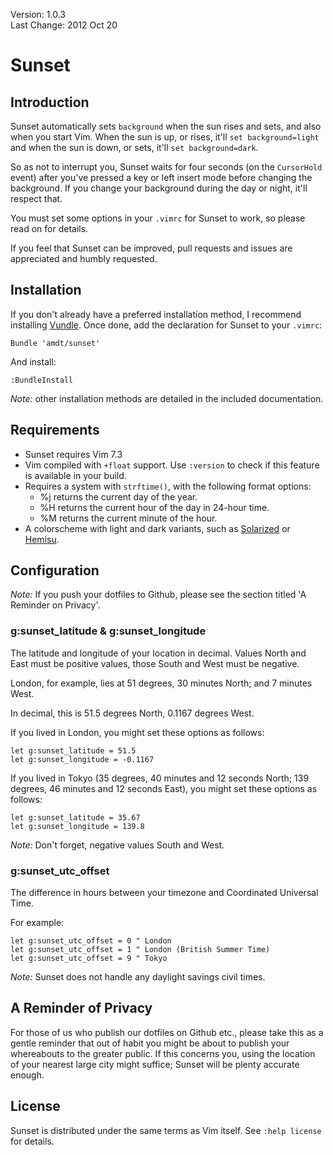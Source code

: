 Version: 1.0.3  
Last Change: 2012 Oct 20

# Sunset

## Introduction

Sunset automatically sets `background` when the sun rises and sets, and also when you start Vim. When the sun is up, or rises, it'll `set background=light` and when the sun is down, or sets, it'll `set background=dark`.

So as not to interrupt you, Sunset waits for four seconds (on the `CursorHold` event) after you've pressed a key or left insert mode before changing the background. If you change your background during the day or night, it'll respect that.

You must set some options in your `.vimrc` for Sunset to work, so please read on for details.

If you feel that Sunset can be improved, pull requests and issues are appreciated and humbly requested.

## Installation

If you don't already have a preferred installation method, I recommend installing [Vundle](http://github.com/gmarik/vundle). Once done, add the declaration for Sunset to your `.vimrc`:

```vim
Bundle 'amdt/sunset'
```

And install:

```vim
:BundleInstall
```

*Note:* other installation methods are detailed in the included documentation.

## Requirements

* Sunset requires Vim 7.3
* Vim compiled with `+float` support. Use `:version` to check if this feature is available in your build.
* Requires a system with `strftime()`, with the following format options:
    - %j returns the current day of the year.
    - %H returns the current hour of the day in 24-hour time.
    - %M returns the current minute of the hour.
* A colorscheme with light and dark variants, such as [Solarized](http://github.com/altercation/vim-colors-solarized) or [Hemisu](http://github.com/noahfrederick/Hemisu).

## Configuration

*Note:* If you push your dotfiles to Github, please see the section titled 'A Reminder on Privacy'.

### g:sunset\_latitude & g:sunset\_longitude

The latitude and longitude of your location in decimal. Values North and East must be positive values, those South and West must be negative.

London, for example, lies at 51 degrees, 30 minutes North; and 7 minutes West.

In decimal, this is 51.5 degrees North, 0.1167 degrees West.

If you lived in London, you might set these options as follows:

```vim
let g:sunset_latitude = 51.5
let g:sunset_longitude = -0.1167
```

If you lived in Tokyo (35 degrees, 40 minutes and 12 seconds North; 139 degrees, 46 minutes and 12 seconds East), you might set these options as follows:

```vim
let g:sunset_latitude = 35.67
let g:sunset_longitude = 139.8
```

*Note:* Don't forget, negative values South and West.

### g:sunset\_utc\_offset

The difference in hours between your timezone and Coordinated Universal Time.

For example:

```vim
let g:sunset_utc_offset = 0 " London
let g:sunset_utc_offset = 1 " London (British Summer Time)
let g:sunset_utc_offset = 9 " Tokyo
```

*Note:* Sunset does not handle any daylight savings civil times.

## A Reminder of Privacy

For those of us who publish our dotfiles on Github etc., please take this as a gentle reminder that out of habit you might be about to publish your whereabouts to the greater public. If this concerns you, using the location of your nearest large city might suffice; Sunset will be plenty accurate enough.

## License

Sunset is distributed under the same terms as Vim itself. See `:help license` for details.
